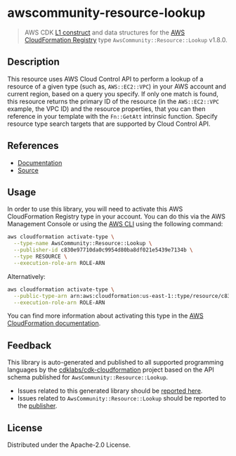 # awscommunity-resource-lookup

> AWS CDK [L1 construct] and data structures for the [AWS CloudFormation Registry] type `AwsCommunity::Resource::Lookup` v1.8.0.

[L1 construct]: https://docs.aws.amazon.com/cdk/latest/guide/constructs.html
[AWS CloudFormation Registry]: https://docs.aws.amazon.com/AWSCloudFormation/latest/UserGuide/registry.html

## Description

This resource uses AWS Cloud Control API to perform a lookup of a resource of a given type (such as, `AWS::EC2::VPC`) in your AWS account and current region, based on a query you specify.  If only one match is found, this resource returns the primary ID of the resource (in the `AWS::EC2::VPC` example, the VPC ID) and the resource properties, that you can then reference in your template with the `Fn::GetAtt` intrinsic function.  Specify resource type search targets that are supported by Cloud Control API.

## References

* [Documentation](https://github.com/aws-cloudformation/community-registry-extensions/blob/main/resources/Resource_Lookup/README.md)
* [Source](https://github.com/aws-cloudformation/community-registry-extensions/tree/main/resources/Resource_Lookup)

## Usage

In order to use this library, you will need to activate this AWS CloudFormation Registry type in your account. You can do this via the AWS Management Console or using the [AWS CLI](https://aws.amazon.com/cli/) using the following command:

```sh
aws cloudformation activate-type \
  --type-name AwsCommunity::Resource::Lookup \
  --publisher-id c830e97710da0c9954d80ba8df021e5439e7134b \
  --type RESOURCE \
  --execution-role-arn ROLE-ARN
```

Alternatively:

```sh
aws cloudformation activate-type \
  --public-type-arn arn:aws:cloudformation:us-east-1::type/resource/c830e97710da0c9954d80ba8df021e5439e7134b/AwsCommunity-Resource-Lookup \
  --execution-role-arn ROLE-ARN
```

You can find more information about activating this type in the [AWS CloudFormation documentation](https://docs.aws.amazon.com/AWSCloudFormation/latest/UserGuide/registry-public.html).

## Feedback

This library is auto-generated and published to all supported programming languages by the [cdklabs/cdk-cloudformation] project based on the API schema published for `AwsCommunity::Resource::Lookup`.

* Issues related to this generated library should be [reported here](https://github.com/cdklabs/cdk-cloudformation/issues/new?title=Issue+with+%40cdk-cloudformation%2Fawscommunity-resource-lookup+v1.8.0).
* Issues related to `AwsCommunity::Resource::Lookup` should be reported to the [publisher](https://github.com/aws-cloudformation/community-registry-extensions/blob/main/resources/Resource_Lookup/README.md).

[cdklabs/cdk-cloudformation]: https://github.com/cdklabs/cdk-cloudformation

## License

Distributed under the Apache-2.0 License.

